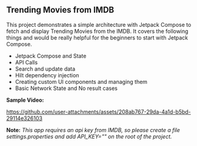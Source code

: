 ## Trending Movies from IMDB

This project demonstrates a simple architecture with Jetpack Compose to fetch and display Trending Movies from the IMDB. It covers the following things and would be really helpful for the beginners to start with Jetpack Compose.

- Jetpack Compose and State
- API Calls
- Search and update data
- Hilt dependency injection
- Creating custom UI components and managing them
- Basic Network State and No result cases

**Sample Video:**

https://github.com/user-attachments/assets/208ab767-29da-4a1d-b5bd-29114e326103


**Note:**
*This app requires an api key from IMDB, so please create a file settings.properties and add API_KEY="<your key>" on the root of the project.* 

